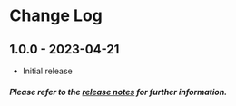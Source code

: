 # Change Log
## **1.0.0** - 2023-04-21

- Initial release
##### Please refer to the [release notes](https://github.com/wso2/choreo-vscode/blob/main/docs/choreo-extension/release-notes/version-1.0.0.md) for further information.
